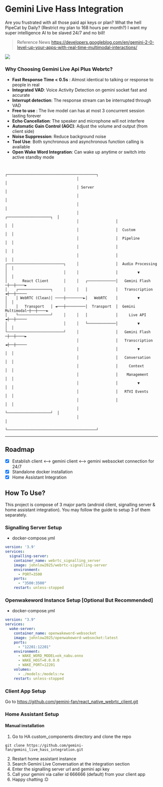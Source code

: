 # Gemini Live Hass Integration
Are you frustrated with all those paid api keys or plan? What the hell PipeCat by Daily? (Restrict my plan to 168 hours per month?) I want my super intelligence AI to be slaved 24/7 and no bill!
> Reference News
> https://developers.googleblog.com/en/gemini-2-0-level-up-your-apps-with-real-time-multimodal-interactions/

<img src="https://storage.googleapis.com/gweb-developer-goog-blog-assets/images/native-image-generation-gemini-2-0-pro-preview-.original_eNcExlv.png" />

### Why Choosing Gemini Live Api Plus Webrtc?
- **Fast Response Time < 0.5s** : Almost identical to talking or response to people in real
- **Integrated VAD**: Voice Activity Detection on gemini socket fast and accurate
- **Interrupt detection**: The response stream can be interrupted through VAD 
- **Free to use** : The live model can has at most 3 concurrent session lasting forever
- **Echo Cancellation**: The speaker and microphone will not interfere
- **Automatic Gain Control (AGC)**: Adjust the volume and output (from client side)
- **Noise Suppression**: Reduce background noise
- **Tool Use**: Both synchronous and asynchronous function calling is available
- **Open Wake Word Integration**: Can wake up anytime or switch into active standby mode

```

                                 ┌─────────────────────────────────────────┐     
                                 │                                         │     
                                 │ Server                                  │     
                                 │                                         │     
                                 │                                         │     
                                 │                 ┌────────────────────┐  │     
                                 │                 │                    │  │     
                                 │                 │  Custom            │  │     
                                 │                 │  Pipeline          │  │     
                                 │                 │                    │  │     
                                 │                 │                    │  │     
┌──────────────────────────┐     │                 │  Audio Processing  │  │     
│                          │     │                 │         ▼          │  │     
│       React Client       │     │   ┌─────────────│   Gemini Flash    ─┼──┼────►
│    ┌───────────────┐     │     │   │             │   Transcription   ◄┼──┼─────
│    │ WebRTC (Clean)│ ────┼────────►│   WebRTC    │         ▼          │  │     
│    │   Transport   │ ◄───┼─────────│  Transport  │  Gemini Multimodal─┼──┼────►
│    └───────────────┘     │     │   │             │     Live API      ◄┼──┼─────
│                          │     │   └─────────────│         ▼          │  │     
└──────────────────────────┘     │                 │   Gemini Flash    ─┼──┼────►
                                 │                 │   Transcription   ◄┼──┼─────
                                 │                 │         ▼          │  │     
                                 │                 │   Conversation     │  │     
                                 │                 │     Context        │  │     
                                 │                 │    Management      │  │     
                                 │                 │         ▼          │  │     
                                 │                 │   RTVI Events      │  │     
                                 │                 │                    │  │     
                                 │                 └────────────────────┘  │     
                                 │                                         │     
                                 └─────────────────────────────────────────┘  
```

---

## Roadmap
- [x] Establish client <--> gemini client <--> gemini websocket connection for 24/7
- [x] Standalone docker installation
- [x] Home Assistant Integration

## How To Use?
This project is compose of 3 major parts (android client, signalling server & home assistant integration). 
You may follow the guide to setup 3 of them separately.

### Signalling Server Setup
- docker-compose.yml
```yml
version: '3.9'
services:
  signalling-server:
    container_name: webrtc_signalling_server
    image: johnlow2025/webrtc-signalling-server
    environment:
      - PORT=3500
    ports:
      - "3500:3500"
    restart: unless-stopped
```

### Openwakeword Instance Setup [Optional But Recommended]
- docker-compose.yml
```yml
version: "3.9"
services:
  wake-server:
    container_name: openwakeword-websocket
    image: johnlow2025/openwakeword-websocket:latest
    ports:
      - "12201:12201"
    environment:
      - WAKE_WORD_MODEL=ok_nabu.onnx
      - WAKE_HOST=0.0.0.0
      - WAKE_PORT=12201
    volumes:
      - ./models:/models:rw
    restart: unless-stopped
```

### Client App Setup
Go to https://github.com/gemini-fan/react_native_webrtc_client.git

### Home Assistant Setup
#### Manual installation
1. Go to HA custom_components directory and clone the repo 
```
git clone https://github.com/gemini-fan/gemini_live_hass_integration.git
```
2. Restart home assistant instance
3. Search Gemini Live Conversation at the integration section
4. Enter the signalling server url and gemini api key
5. Call your gemini via caller id 666666 (default) from your client app
6. Happy chatting :D



